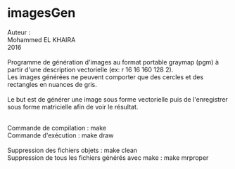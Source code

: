 # imagesGen

Auteur :<br />
Mohammed EL KHAIRA<br />
2016<br />
<br />
Programme de génération d'images au format portable graymap (pgm) à partir d'une description vectorielle (ex: r 16 16 160 128 2).<br />
Les images générées ne peuvent comporter que des cercles et des rectangles en nuances de gris.<br />
<br />
Le but est de générer une image sous forme vectorielle puis de l'enregistrer sous forme matricielle afin de voir le résultat.<br /><br />

Commande de compilation : make<br />
Commande d'exécution : make draw<br />
<br />
Suppression des fichiers objets : make clean<br />
Suppression de tous les fichiers générés avec make : make mrproper
